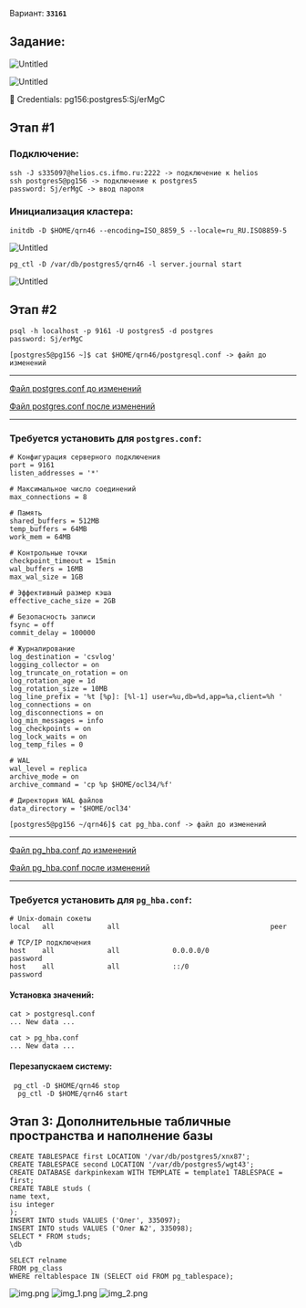 Вариант: **`33161`**

## Задание:

![Untitled](images/task_1.png)

![Untitled](images/task_2.png)

<aside>
🔑 Credentials: pg156:postgres5:Sj/erMgC

</aside>

## Этап #1

### Подключение:

```
ssh -J s335097@helios.cs.ifmo.ru:2222 -> подключение к helios 
ssh postgres5@pg156 -> подключение к postgres5
password: Sj/erMgC -> ввод пароля
```

### Инициализация кластера:

```
initdb -D $HOME/qrn46 --encoding=ISO_8859_5 --locale=ru_RU.ISO8859-5
```

![Untitled](images/stage_1_1.png)

```
pg_ctl -D /var/db/postgres5/qrn46 -l server.journal start
```

![Untitled](images/stage_1_2.png)

## Этап #2
```angular2html
psql -h localhost -p 9161 -U postgres5 -d postgres
password: Sj/erMgC

```

```
[postgres5@pg156 ~]$ cat $HOME/qrn46/postgresql.conf -> файл до изменений
```
---

[Файл postgres.conf до изменений](configs/default/postgresql.conf)

[Файл postgres.conf после изменений](configs/new/postgresql.conf)

---
### Требуется установить для **`postgres.conf`**:

```
# Конфигурация серверного подключения
port = 9161
listen_addresses = '*'

# Максимальное число соединений
max_connections = 8

# Память
shared_buffers = 512MB
temp_buffers = 64MB
work_mem = 64MB

# Контрольные точки
checkpoint_timeout = 15min
wal_buffers = 16MB
max_wal_size = 1GB

# Эффективный размер кэша
effective_cache_size = 2GB

# Безопасность записи
fsync = off
commit_delay = 100000

# Журналирование
log_destination = 'csvlog'
logging_collector = on
log_truncate_on_rotation = on
log_rotation_age = 1d
log_rotation_size = 10MB
log_line_prefix = '%t [%p]: [%l-1] user=%u,db=%d,app=%a,client=%h '
log_connections = on
log_disconnections = on
log_min_messages = info
log_checkpoints = on
log_lock_waits = on
log_temp_files = 0

# WAL
wal_level = replica
archive_mode = on
archive_command = 'cp %p $HOME/ocl34/%f'

# Директория WAL файлов
data_directory = '$HOME/ocl34'

```


```
[postgres5@pg156 ~/qrn46]$ cat pg_hba.conf -> файл до изменений
```

---

[Файл pg_hba.conf до изменений](configs/default/pg_hba.conf)

[Файл pg_hba.conf после изменений](configs/new/pg_hba.conf)

---

### Требуется установить для **`pg_hba.conf`**:

```
# Unix-domain сокеты
local   all             all                                     peer

# TCP/IP подключения
host    all             all             0.0.0.0/0               password
host    all             all             ::/0                    password

```


#### Установка значений: 
```
cat > postgresql.conf
... New data ...

cat > pg_hba.conf
... New data ...
```

#### Перезапускаем систему:
```
 pg_ctl -D $HOME/qrn46 stop
  pg_ctl -D $HOME/qrn46 start
 ```

## Этап 3: Дополнительные табличные пространства и наполнение базы
```
CREATE TABLESPACE first LOCATION '/var/db/postgres5/xnx87';
CREATE TABLESPACE second LOCATION '/var/db/postgres5/wgt43';
CREATE DATABASE darkpinkexam WITH TEMPLATE = template1 TABLESPACE = first;
CREATE TABLE studs (
name text,
isu integer
);
INSERT INTO studs VALUES ('Олег', 335097);
INSERT INTO studs VALUES ('Олег №2', 335098);
SELECT * FROM studs;
\db

SELECT relname 
FROM pg_class 
WHERE reltablespace IN (SELECT oid FROM pg_tablespace);
```
![img.png](images/img.png)
![img_1.png](images/img_1.png)
![img_2.png](images/img_2.png)